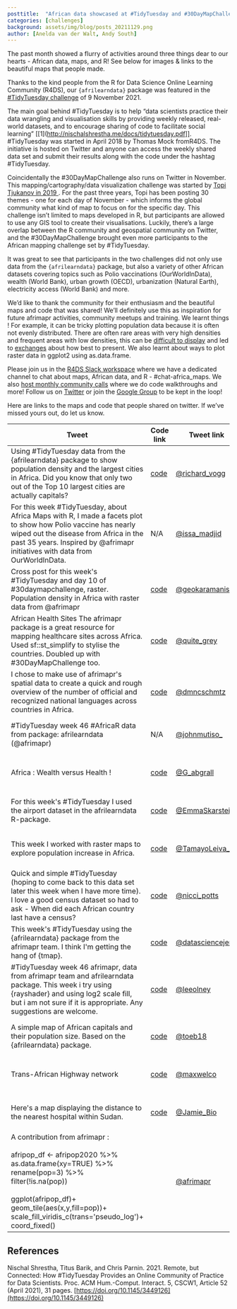 ```yaml
---
posttitle:  "African data showcased at #TidyTuesday and #30DayMapChallenge"
categories: [challenges]
background: assets/img/blog/posts_20211129.png
author: [Anelda van der Walt, Andy South]
---
```


The past month showed a flurry of activities around three things dear to our hearts - African data, maps, and R! See below for images & links to the beautiful maps that people made.

Thanks to the kind people from the R for Data Science Online Learning Community (R4DS), our `{afrilearndata}` package was featured in the [#TidyTuesday challenge]([https://github.com/rfordatascience/tidytuesday/blob/master/data/2021/2021-11-09/readme.md](https://github.com/rfordatascience/tidytuesday/blob/master/data/2021/2021-11-09/readme.md)) of 9 November 2021.

The main goal behind #TidyTuesday is to help “data scientists practice their data wrangling and visualisation skills by providing weekly released, real-world datasets, and to encourage sharing of code to facilitate social learning” [[1](http://nischalshrestha.me/docs/tidytuesday.pdf]].
#TidyTuesday was started in April 2018 by Thomas Mock fromR4DS. The initiative is hosted on Twitter and anyone can access the weekly shared data set and submit their results along with the code under the hashtag #TidyTuesday.

Coincidentally the #30DayMapChallenge also runs on Twitter in November. This mapping/cartography/data visualization challenge was started by [Topi Tjukanov in 2019 ]([https://github.com/tjukanovt/30DayMapChallenge](https://github.com/tjukanovt/30DayMapChallenge)). For the past three years, Topi has been posting 30 themes - one for each day of November - which informs the global community what kind of map to focus on for the specific day. This challenge isn’t limited to maps developed in R, but participants are allowed to use any GIS tool to create their visualisations. Luckily, there’s a large overlap between the R community and geospatial community on Twitter, and the #30DayMapChallenge brought even more participants to the African mapping challenge set by #TidyTuesday.

It was great to see that participants in the two challenges did not only use data from the `{afrilearndata}` package, but also a variety of other African datasets covering topics such as Polio vaccinations (OurWorldInData), wealth (World Bank), urban growth (OECD), urbanization (Natural Earth), electricity access (World Bank) and more.

We’d like to thank the community for their enthusiasm and the beautiful maps and code that was shared! We’ll definitely use this as inspiration for future afrimapr activities, community meetups and training. We learnt things ! For example, it can be tricky plotting population data because it is often not evenly distributed. There are often rare areas with very high densities and frequent areas with low densities, this can be [difficult to display](https://twitter.com/geokaramanis/status/1458675132625530881?s=20) and led to [exchanges](https://twitter.com/afrimapr/status/1458790462916018186?s=20) about how best to present. We also learnt about ways to plot raster data in ggplot2 using as.data.frame.

Please join us in the [R4DS Slack workspace](http://r4ds.io/join) where we have a dedicated channel to chat about maps, African data, and R - #chat-africa_maps. We also [host monthly community calls](http://afrimapr.org/blog/2021/afrimapr-community-meetups/) where we do code walkthroughs and more! Follow us on [Twitter](https://twitter.com/afrimapr) or join the [Google Group](https://groups.google.com/g/afrimapr) to be kept in the loop!

Here are links to the maps and code that people shared on twitter. If we’ve missed yours out, do let us know.

| Tweet | Code link | Tweet link | Map image *(click to enlarge)* | 
| --- | --- | --- | --- |
| Using #TidyTuesday data from the {afrilearndata} package to show population density and the largest cities in Africa. Did you know that only two out of the Top 10 largest cities are actually capitals? | [code](https://github.com/richardvogg/30DayMapChallenge21/tree/master/day10_raster) | [@richard_vogg](https://twitter.com/richard_vogg/status/1458712338023038976?s=20) | [![]({{ site.baseurl }}/assets/img/blog/posts_20211129_1t.png)]({{ site.baseurl }}/assets/img/blog/posts_20211129_1.png) | 
| For this week #TidyTuesday, about Africa Maps with R, I made a facets plot to show how Polio vaccine has nearly wiped out the disease from Africa in the past 35 years. Inspired by @afrimapr initiatives with data from OurWorldInData. |N/A| [@issa_madjid](https://twitter.com/issa_madjid/status/1458199645801357318) | [![]({{ site.baseurl }}/assets/img/blog/posts_20211129_2t.jpeg)]({{ site.baseurl }}/assets/img/blog/posts_20211129_2.jpeg) | 
| Cross post for this week's #TidyTuesday and day 10 of #30daymapchallenge, raster. Population density in Africa with raster data from @afrimapr | [code](https://github.com/gkaramanis/30DayMapChallenge/blob/main/2021/10-raster/10-raster-afrimapr.R) | [@geokaramanis](https://twitter.com/geokaramanis/status/1458495769217060878?s=20) | [![]({{ site.baseurl }}/assets/img/blog/posts_20211129_3t.png)]({{ site.baseurl }}/assets/img/blog/posts_20211129_3.png)  | 
| African Health Sites The afrimapr package is a great resource for mapping healthcare sites across Africa. Used sf::st_simplify to stylise the countries. Doubled up with #30DayMapChallenge too. | [code](https://pastebin.com/He7Cgz1d) | [@quite_grey](https://twitter.com/quite_grey/status/1458206874550083585?s=20) | [![]({{ site.baseurl }}/assets/img/blog/posts_20211129_4t.jpeg)]({{ site.baseurl }}/assets/img/blog/posts_20211129_4.jpeg) | 
| I chose to make use of afrimapr's spatial data to create a quick and rough overview of the number of official and recognized national languages across countries in Africa. | [code](https://github.com/dosc91/TidyTuesday/blob/main/21_11_09/tidycode_21_11_09.R) | [@dmncschmtz](https://twitter.com/dmncschmtz/status/1458488069347291154?s=20) | [![]({{ site.baseurl }}/assets/img/blog/posts_20211129_5t.png)]({{ site.baseurl }}/assets/img/blog/posts_20211129_5.png)| 
| #TidyTuesday week 46 #AfricaR data from package: afrilearndata (@afrimapr) | N/A | [@johnmutiso_](https://twitter.com/johnmutiso_/status/1458180186411880449?s=20) | [![]({{ site.baseurl }}/assets/img/blog/posts_20211129_6t.jpeg)]({{ site.baseurl }}/assets/img/blog/posts_20211129_6.jpeg) | 
| Africa : Wealth versus Health ! | [code](https://github.com/guigui351/tidytuesday/tree/main/2021/2021-Week46) | [@G_abgrall](https://twitter.com/G_abgrall/status/1460146213269999622?s=20) | [![]({{ site.baseurl }}/assets/img/blog/posts_20211129_7t.jpeg)]({{ site.baseurl }}/assets/img/blog/posts_20211129_7.jpeg) | 
| For this week's #TidyTuesday I used the airport dataset in the afrilearndata R-package. | [code](https://github.com/emmaSkarstein/tidytuesday/blob/master/R/2021week46_afrilearndata.R) | [@EmmaSkarstein](https://twitter.com/EmmaSkarstein/status/1459230194489823238?s=20) | [![]({{ site.baseurl }}/assets/img/blog/posts_20211129_8t.jpeg)]({{ site.baseurl }}/assets/img/blog/posts_20211129_8t.jpeg) | 
| This week I worked with raster maps to explore population increase in Africa. | [code](https://github.com/TamayoLeivaJ/TidyTuesday/blob/gh-pages/2021/2021_Week_046/2021_Week_046.R) | [@TamayoLeiva_J](https://twitter.com/TamayoLeiva_J/status/1458866430968045578?s=20) | [![]({{ site.baseurl }}/assets/img/blog/posts_20211129_9t.jpeg)]({{ site.baseurl }}/assets/img/blog/posts_20211129_9.jpeg) | 
| Quick and simple #TidyTuesday (hoping to come back to this data set later this week when I have more time). I love a good census dataset so had to ask - When did each African country last have a census? | [code](https://github.com/NicciPotts/tidytuesday/blob/main/africacensus.R) | [@nicci_potts](https://twitter.com/nicci_potts/status/1458180636401864716?s=20) | [![]({{ site.baseurl }}/assets/img/blog/posts_20211129_10t.png)]({{ site.baseurl }}/assets/img/blog/posts_20211129_10.png) | 
| This week's #TidyTuesday using the {afrilearndata} package from the afrimapr team. I think I'm getting the hang of {tmap}. | [code](https://github.com/jennschilling/tidytuesday-2021/blob/main/2021-11-09/2021-11-09.R) | [@datasciencejenn](https://twitter.com/datasciencejenn/status/1458543798074499076?s=20) | [![]({{ site.baseurl }}/assets/img/blog/posts_20211129_11t.png)]({{ site.baseurl }}/assets/img/blog/posts_20211129_11.png) | 
| #TidyTuesday week 46 afrimapr, data from afrimapr team and afrilearndata package. This week i try using {rayshader} and using log2 scale fill, but i am not sure if it is appropriate. Any suggestions are welcome. | [code](https://gist.github.com/leeolney3/42136706577583bfb1543de4fafd1d8b) | [@leeolney](https://twitter.com/leeolney3/status/1457888365198680068?s=20) | [![]({{ site.baseurl }}/assets/img/blog/posts_20211129_12t.jpeg)]({{ site.baseurl }}/assets/img/blog/posts_20211129_12.jpeg) | 
| A simple map of African capitals and their population size. Based on the {afrilearndata} package. | [code](https://github.com/toebR/Tidy-Tuesday/tree/master/afrilearndata) | [@toeb18](https://twitter.com/toeb18/status/1458418638822776835?s=20) | [![]({{ site.baseurl }}/assets/img/blog/posts_20211129_13t.jpeg)]({{ site.baseurl }}/assets/img/blog/posts_20211129_13.jpeg) | 
| Trans-African Highway network | [code](https://github.com/maxwelco/TidyTuesday/blob/master/2021/week_46-afmap/week-46.Rmd) | [@maxwelco](https://twitter.com/maxwelco/status/1458223817856323591?s=20) | [![]({{ site.baseurl }}/assets/img/blog/posts_20211129_14t.jpeg)]({{ site.baseurl }}/assets/img/blog/posts_20211129_14.jpeg) |
| Here's a map displaying the distance to the nearest hospital within Sudan. | [code](https://github.com/HudsonJamie/tidy_tuesday/tree/main/2021/week_46) | [@Jamie_Bio](https://twitter.com/Jamie_Bio/status/1458220856258277376?s=20) | [![]({{ site.baseurl }}/assets/img/blog/posts_20211129_15t.jpeg)]({{ site.baseurl }}/assets/img/blog/posts_20211129_15.jpeg) | 
| A contribution from afrimapr :<br/><br/> afripop_df <- afripop2020 %>% <br/> as.data.frame(xy=TRUE) %>% <br/> rename(pop=3) %>% <br/> filter(!is.na(pop)) <br/><br/>ggplot(afripop_df)+ <br/> geom_tile(aes(x,y,fill=pop))+ <br/> scale_fill_viridis_c(trans='pseudo_log')+ <br/> coord_fixed()  || [@afrimapr](https://twitter.com/afrimapr/status/1458790462916018186?s=20) | [![]({{ site.baseurl }}/assets/img/blog/posts_20211129_16t.png)]({{ site.baseurl }}/assets/img/blog/posts_20211129_16.png) | 

## References

Nischal Shrestha, Titus Barik, and Chris Parnin. 2021. Remote, but Connected: How #TidyTuesday Provides an Online Community of Practice for Data Scientists. Proc. ACM Hum.-Comput. Interact. 5, CSCW1, Article 52 (April 2021), 31 pages. [https://doi.org/10.1145/3449126](https://doi.org/10.1145/3449126)




